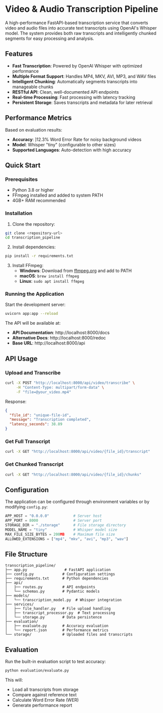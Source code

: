 # Video & Audio Transcription Pipeline

A high-performance FastAPI-based transcription service that converts video and audio files into accurate text transcripts using OpenAI's Whisper model. The system provides both raw transcripts and intelligently chunked segments for easy processing and analysis.

## Features

- **Fast Transcription**: Powered by OpenAI Whisper with optimized performance
- **Multiple Format Support**: Handles MP4, MKV, AVI, MP3, and WAV files
- **Intelligent Chunking**: Automatically segments transcripts into manageable chunks
- **RESTful API**: Clean, well-documented API endpoints
- **Real-time Processing**: Fast processing with latency tracking
- **Persistent Storage**: Saves transcripts and metadata for later retrieval

## Performance Metrics

Based on evaluation results:
- **Accuracy**: ]12.3% Word Error Rate for noisy background videos
- **Model**: Whisper "tiny" (configurable to other sizes)
- **Supported Languages**: Auto-detection with high accuracy

## Quick Start

### Prerequisites

- Python 3.8 or higher
- FFmpeg installed and added to system PATH
- 4GB+ RAM recommended

### Installation

1. Clone the repository:
```bash
git clone <repository-url>
cd transcription_pipeline
```

2. Install dependencies:
```bash
pip install -r requirements.txt
```

3. Install FFmpeg:
   - **Windows**: Download from [ffmpeg.org](https://ffmpeg.org/download.html) and add to PATH
   - **macOS**: `brew install ffmpeg`
   - **Linux**: `sudo apt install ffmpeg`

### Running the Application

Start the development server:
```bash
uvicorn app:app --reload
```

The API will be available at:
- **API Documentation**: http://localhost:8000/docs
- **Alternative Docs**: http://localhost:8000/redoc
- **Base URL**: http://localhost:8000/api

## API Usage

### Upload and Transcribe

```bash
curl -X POST "http://localhost:8000/api/video/transcribe" \
     -H "Content-Type: multipart/form-data" \
     -F "file=@your_video.mp4"
```

Response:
```json
{
  "file_id": "unique-file-id",
  "message": "Transcription completed",
  "latency_seconds": 38.89
}
```

### Get Full Transcript

```bash
curl -X GET "http://localhost:8000/api/video/{file_id}/transcript"
```

### Get Chunked Transcript

```bash
curl -X GET "http://localhost:8000/api/video/{file_id}/chunks"
```

## Configuration

The application can be configured through environment variables or by modifying `config.py`:

```python
APP_HOST = "0.0.0.0"           # Server host
APP_PORT = 8000                # Server port
STORAGE_DIR = "./storage"      # File storage directory
MODEL_NAME = "tiny"            # Whisper model size
MAX_FILE_SIZE_BYTES = 200MB    # Maximum file size
ALLOWED_EXTENSIONS = ["mp4", "mkv", "avi", "mp3", "wav"]
```

## File Structure

```
transcription_pipeline/
├── app.py                 # FastAPI application
├── config.py             # Configuration settings
├── requirements.txt      # Python dependencies
├── api/
│   ├── routes.py         # API endpoints
│   └── schemas.py        # Pydantic models
├── models/
│   └── transcription_model.py  # Whisper integration
├── services/
│   ├── file_handler.py   # File upload handling
│   ├── transcript_processor.py  # Text processing
│   └── storage.py        # Data persistence
├── evaluation/
│   ├── evaluate.py       # Accuracy evaluation
│   └── report.json       # Performance metrics
└── storage/              # Uploaded files and transcripts
```

## Evaluation

Run the built-in evaluation script to test accuracy:

```bash
python evaluation/evaluate.py
```

This will:
- Load all transcripts from storage
- Compare against reference text
- Calculate Word Error Rate (WER)
- Generate performance report